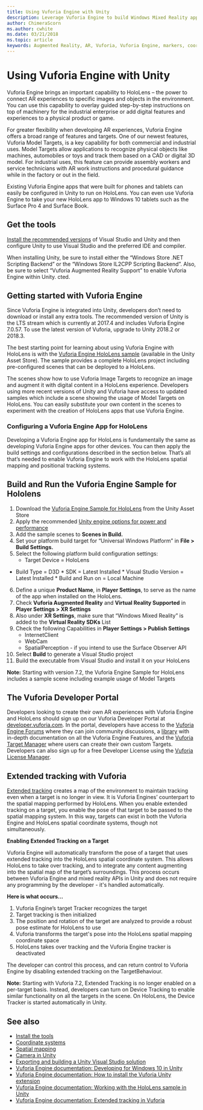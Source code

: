 ```yaml
---
title: Using Vuforia Engine with Unity
description: Leverage Vuforia Engine to build Windows Mixed Reality applications in Unity.
author: ChimeraScorn
ms.author: cwhite
ms.date: 03/21/2018
ms.topic: article
keywords: Augmented Reality, AR, Vuforia, Vuforia Engine, markers, coordinates, frame of reference, tracking
---
```




# Using Vuforia Engine with Unity

Vuforia Engine brings an important capability to HoloLens – the power to connect AR experiences to specific images and objects in the environment. You can use this capability to overlay guided step-by-step instructions on top of machinery for the industrial enterprise or add digital features and experiences to a physical product or game. 

For greater flexibility when developing AR experiences, Vuforia Engine offers a broad range of features and targets. One of our newest features, Vuforia Model Targets, is a key capability for both commercial and industrial uses. Model Targets allow applications to recognize physical objects like machines, automobiles or toys and track them based on a CAD or digital 3D model. For industrial uses, this feature can provide assembly workers and service technicians with AR work instructions and procedural guidance while in the factory or out in the field. 

Existing Vuforia Engine apps that were built for phones and tablets can easily be configured in Unity to run on HoloLens. You can even use Vuforia Engine to take your new HoloLens app to Windows 10 tablets such as the Surface Pro 4 and Surface Book.


## Get the tools

[Install the recommended versions](https://docs.microsoft.com/en-us/windows/mixed-reality/install-the-tools) of Visual Studio and Unity and then configure Unity to use Visual Studio and the preferred IDE and compiler. 

When installing Unity, be sure to install either the “Windows Store .NET Scripting Backend” or the “Windows Store IL2CPP Scripting Backend”. Also, be sure to select “Vuforia Augmented Reality Support” to enable Vuforia Engine within Unity.
cted.

## Getting started with Vuforia Engine

Since Vuforia Engine is integrated into Unity, developers don’t need to download or install any extra tools. The recommended version of Unity is the LTS stream which is currently at 2017.4 and includes Vuforia Engine 7.0.57. To use the latest version of Vuforia, upgrade to Unity 2018.2 or 2018.3. 

The best starting point for learning about using Vuforia Engine with HoloLens is with the [Vuforia Engine HoloLens sample](https://assetstore.unity.com/packages/templates/packs/vuforia-hololens-sample-101553) (available in the Unity Asset Store). The sample provides a complete HoloLens project including pre-configured scenes that can be deployed to a HoloLens.

The scenes show how to use Vuforia Image Targets to recognize an image and augment it with digital content in a HoloLens experience. Developers using more recent versions of Unity and Vuforia have access to updated samples which include a scene showing the usage of Model Targets on HoloLens. You can easily substitute your own content in the scenes to experiment with the creation of HoloLens apps that use Vuforia Engine.


### Configuring a Vuforia Engine App for HoloLens

Developing a Vuforia Engine app for HoloLens is fundamentally the same as developing Vuforia Engine apps for other devices. You can then apply the build settings and configurations described in the section below. That’s all that’s needed to enable Vuforia Engine to work with the HoloLens spatial mapping and positional tracking systems.


## Build and Run the Vuforia Engine Sample for Hololens 
1.	Download the [Vuforia Engine Sample for HoloLens](https://assetstore.unity.com/packages/templates/packs/vuforia-hololens-sample-101553) from the Unity Asset Store
2.	Apply the recommended [Unity engine options for power and performance](https://docs.microsoft.com/en-us/windows/mixed-reality/performance-recommendations-for-unity)
3.	Add the sample scenes to **Scenes in Build.**
4.	Set your platform build target for “Universal Windows Platform” in **File > Build Settings.**
5.	Select the following platform build configuration settings: 
	* Target Device = HoloLens
   * Build Type = D3D
	* SDK = Latest Installed
	* Visual Studio Version = Latest Installed
	* Build and Run on = Local Machine
6.	Define a unique **Product Name**, in **Player Settings**, to serve as the name of the app when installed on the HoloLens.
7.	Check **Vuforia Augmented Reality** and **Virtual Reality Supported** in **Player Settings > XR Settings**
8.	Also under **XR Settings**, make sure that “Windows Mixed Reality” is added to the **Virtual Reality SDKs** List
9.	Check the following Capabilities in **Player Settings > Publish Settings**
	* InternetClient
	* WebCam
	* SpatialPerception - if you intend to use the Surface Observer API
10.	Select **Build** to generate a Visual Studio project
11.	Build the executable from Visual Studio and install it on your HoloLens

**Note:** Starting with version 7.2, the Vuforia Engine Sample for HoloLens includes a sample scene including example usage of Model Targets

## The Vuforia Developer Portal

Developers looking to create their own AR experiences with Vuforia Engine and HoloLens should sign up on our Vuforia Developer Portal at [developer.vuforia.com](https://developer.vuforia.com/). In the portal, developers have access to the [Vuforia Engine Forums](https://developer.vuforia.com/forum) where they can join community discussions, a [library](https://library.vuforia.com/) with in-depth documentation on all the Vuforia Engine Features, and the [Vuforia Target Manager](https://developer.vuforia.com/target-manager) where users can create their own custom Targets. Developers can also sign up for a free Developer License using the [Vuforia License Manager](https://developer.vuforia.com/license-manager).

## Extended tracking with Vuforia

[Extended tracking](https://library.vuforia.com/articles/Training/Extended-Tracking) creates a map of the environment to maintain tracking even when a target is no longer in view. It is Vuforia Engines’ counterpart to the spatial mapping performed by HoloLens. When you enable extended tracking on a target, you enable the pose of that target to be passed to the spatial mapping system. In this way, targets can exist in both the Vuforia Engine and HoloLens spatial coordinate systems, though not simultaneously.

**Enabling Extended Tracking on a Target**

Vuforia Engine will automatically transform the pose of a target that uses extended tracking into the HoloLens spatial coordinate system. This allows HoloLens to take over tracking, and to integrate any content augmenting into the spatial map of the target’s surroundings. This process occurs between Vuforia Engine and mixed reality APIs in Unity and does not require any programming by the developer - it's handled automatically.

**Here is what occurs...**
1.	Vuforia Engine’s target Tracker recognizes the target
2.	Target tracking is then initialized
3.	The position and rotation of the target are analyzed to provide a robust pose estimate for HoloLens to use
4.	Vuforia transforms the target's pose into the HoloLens spatial mapping coordinate space
5.	HoloLens takes over tracking and the Vuforia Engine tracker is deactivated

The developer can control this process, and can return control to Vuforia Engine by disabling extended tracking on the TargetBehaviour.

**Note:** Starting with Vuforia 7.2, Extended Tracking is no longer enabled on a per-target basis. Instead, developers can turn on Device Tracking to enable similar functionality on all the targets in the scene. On HoloLens, the Device Tracker is started automatically in Unity.


## See also
* [Install the tools](install-the-tools.md)
* [Coordinate systems](coordinate-systems.md)
* [Spatial mapping](spatial-mapping.md)
* [Camera in Unity](camera-in-unity.md)
* [Exporting and building a Unity Visual Studio solution](exporting-and-building-a-unity-visual-studio-solution.md)
* [Vuforia Engine documentation: Developing for Windows 10 in Unity](https://library.vuforia.com/articles/Solution/Developing-for-Windows-10-in-Unity)
* [Vuforia Engine documentation: How to install the Vuforia Unity extension](https://library.vuforia.com/articles/Solution/Installing-the-Unity-Extension)
* [Vuforia Engine documentation: Working with the HoloLens sample in Unity](https://library.vuforia.com/articles/Solution/Working-with-the-HoloLens-sample-in-Unity)
* [Vuforia Engine documentation: Extended tracking in Vuforia](https://library.vuforia.com/articles/Training/Extended-Tracking)
